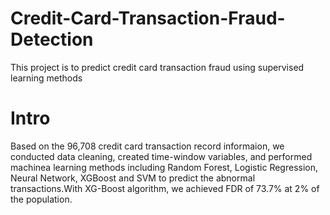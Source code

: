 # Credit-Card-Transaction-Fraud-Detection
This project is to predict credit card transaction fraud using supervised learning methods

# Intro
Based on the 96,708 credit card transaction record informaion, we conducted data cleaning, created time-window variables, and performed machinea learning methods including Random Forest, Logistic Regression, Neural Network, XGBoost and SVM to predict the abnormal transactions.With XG-Boost algorithm, we achieved FDR of 73.7% at 2% of the population.

